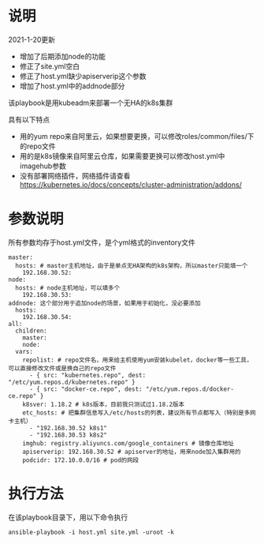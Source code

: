 # 说明
2021-1-20更新
- 增加了后期添加node的功能
- 修正了site.yml空白
- 修正了host.yml缺少apiserverip这个参数
- 增加了host.yml中的addnode部分

该playbook是用kubeadm来部署一个无HA的k8s集群

具有以下特点
- 用的yum repo来自阿里云，如果想要更换，可以修改roles/common/files/下的repo文件
- 用的是k8s镜像来自阿里云仓库，如果需要更换可以修改host.yml中imagehub参数
- 没有部署网络插件，网络插件请查看 https://kubernetes.io/docs/concepts/cluster-administration/addons/

# 参数说明
所有参数均存于host.yml文件，是个yml格式的inventory文件
```
master:
  hosts: # master主机地址，由于是单点无HA架构的k8s架构，所以master只能填一个
    192.168.30.52:
node:
  hosts: # node主机地址，可以填多个
    192.168.30.53:
addnode: 这个部分用于追加node的场景，如果用于初始化，没必要添加
  hosts:
    192.168.30.54:
all:
  children:
    master:
    node:
  vars:
    repolist: # repo文件名，用来给主机使用yum安装kubelet，docker等一些工具，可以直接修改文件或是换自己的repo文件
      - { src: "kubernetes.repo", dest: "/etc/yum.repos.d/kubernetes.repo" }
      - { src: "docker-ce.repo", dest: "/etc/yum.repos.d/docker-ce.repo" }
    k8sver: 1.18.2 # k8s版本，目前我只测试过1.18.2版本
    etc_hosts: # 把集群信息写入/etc/hosts的列表，建议所有节点都写入（特别是多网卡主机）
      - "192.168.30.52 k8s1"
      - "192.168.30.53 k8s2"
    imghub: registry.aliyuncs.com/google_containers # 镜像仓库地址
    apiserverip: 192.168.30.52 # apiserver的地址，用来node加入集群用的
    podcidr: 172.10.0.0/16 # pod的网段
```
# 执行方法
在该playbook目录下，用以下命令执行
```
ansible-playbook -i host.yml site.yml -uroot -k
```